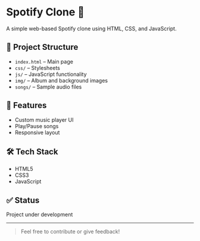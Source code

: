 # Spotify Clone 🎵

A simple web-based Spotify clone using HTML, CSS, and JavaScript.

## 📁 Project Structure
- `index.html` – Main page
- `css/` – Stylesheets
- `js/` – JavaScript functionality
- `img/` – Album and background images
- `songs/` – Sample audio files

## 🚀 Features
- Custom music player UI
- Play/Pause songs
- Responsive layout



## 🛠️ Tech Stack
- HTML5
- CSS3
- JavaScript

## ✅ Status
Project under development 

---

> Feel free to contribute or give feedback!
